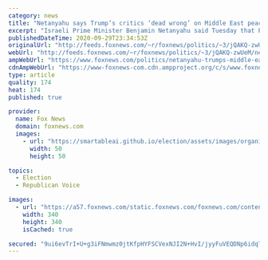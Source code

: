```yaml
---
category: news
title: "Netanyahu says Trump’s critics ‘dead wrong’ on Middle East peace efforts"
excerpt: "Israeli Prime Minister Benjamin Netanyahu said Tuesday that President Trump’s critics were “dead wrong,” in predicting that the Trump administration’s attempts to bring peace to the Middle East would fail -- after a series of landmark U.S.-brokered deals were signed this month. "
publishedDateTime: 2020-09-29T23:34:53Z
originalUrl: "http://feeds.foxnews.com/~r/foxnews/politics/~3/jQAKQ-zwUeM/netanyahu-trumps-middle-east-peace"
webUrl: "http://feeds.foxnews.com/~r/foxnews/politics/~3/jQAKQ-zwUeM/netanyahu-trumps-middle-east-peace"
ampWebUrl: "https://www.foxnews.com/politics/netanyahu-trumps-middle-east-peace.amp"
cdnAmpWebUrl: "https://www-foxnews-com.cdn.ampproject.org/c/s/www.foxnews.com/politics/netanyahu-trumps-middle-east-peace.amp"
type: article
quality: 174
heat: 174
published: true

provider:
  name: Fox News
  domain: foxnews.com
  images:
    - url: "https://smartableai.github.io/election/assets/images/organizations/foxnews.com-50x50.jpg"
      width: 50
      height: 50

topics:
  - Election
  - Republican Voice

images:
  - url: "https://a57.foxnews.com/static.foxnews.com/foxnews.com/content/uploads/2018/09/340/340/i-8dn8554-xl.jpg?ve=1&tl=1"
    width: 340
    height: 340
    isCached: true

secured: "9ui6evTrI+U+g3iFNmwmz0jtKfpHYFSCVexNJI2N+HvI/jyyFuVEQDNp6idqTz3mCBSpZ7RMQ09i68lp1X+t6PlXOaH2sEmQQsY3asSnoIxRqisQxTRZVwzJJXn+DdL0N7bLnbzeRjcgFu91Rb2ZS0jyVIig+fcBK4uLfkpQCOGTG7fKXGtYH6GvVJkN/3ppUvtvJdTSJtAETMcT6hcSkRqh1i5kU+tp3eYtnZEEiD4185zy1a4B6Dpqj5I+n6teFSESWhRkwoa+E/CJYQswirJ+szTcepA/1kpMarslL5Rp+toJ4lsp55HjgUovPPHVXnUrMAaxN1EhU3+R5330+mtkCcJfoy4imOB3sv3J4lM=;iBE4rbRokkFW4nOlCiH1Gw=="
---
```


